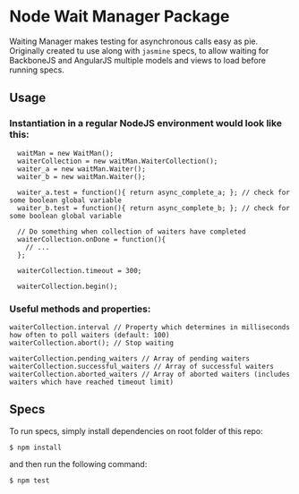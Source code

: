 # Node Wait Manager Package
Waiting Manager makes testing for asynchronous calls easy as pie. Originally created tu use along with `jasmine` specs, to allow waiting for BackboneJS and AngularJS multiple models and views to load before running specs.

## Usage

### Instantiation in a regular NodeJS environment would look like this:

```
  waitMan = new WaitMan();
  waiterCollection = new waitMan.WaiterCollection();
  waiter_a = new waitMan.Waiter();
  waiter_b = new waitMan.Waiter();
  
  waiter_a.test = function(){ return async_complete_a; }; // check for some boolean global variable
  waiter_b.test = function(){ return async_complete_b; }; // check for some boolean global variable
  
  // Do something when collection of waiters have completed
  waiterCollection.onDone = function(){
    // ...
  };
  
  waiterCollection.timeout = 300;
  
  waiterCollection.begin();
```

### Useful methods and properties:

```
waiterCollection.interval // Property which determines in milliseconds how often to poll waiters (default: 100)
waiterCollection.abort(); // Stop waiting

waiterCollection.pending_waiters // Array of pending waiters
waiterCollection.successful_waiters // Array of successful waiters
waiterCollection.aborted_waiters // Array of aborted waiters (includes waiters which have reached timeout limit)
```

## Specs

To run specs, simply install dependencies on root folder of this repo:

`$ npm install`

and then run the following command:

`$ npm test`
